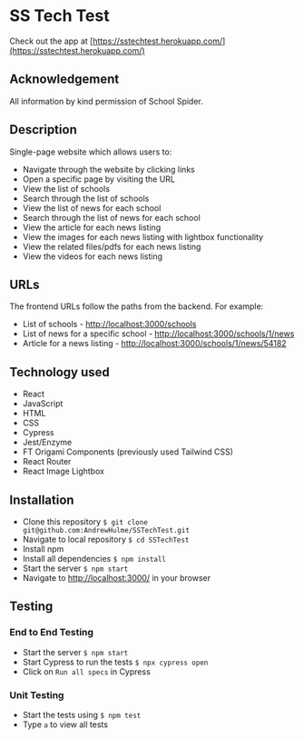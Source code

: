# SS Tech Test

Check out the app at [https://sstechtest.herokuapp.com/](https://sstechtest.herokuapp.com/)

## Acknowledgement

All information by kind permission of School Spider.

## Description
Single-page website which allows users to:
* Navigate through the website by clicking links
* Open a specific page by visiting the URL
* View the list of schools
* Search through the list of schools
* View the list of news for each school
* Search through the list of news for each school
* View the article for each news listing
* View the images for each news listing with lightbox functionality
* View the related files/pdfs for each news listing
* View the videos for each news listing

## URLs
The frontend URLs follow the paths from the backend. For example:
* List of schools - [http://localhost:3000/schools](http://localhost:3000/schools)
* List of news for a specific school - [http://localhost:3000/schools/1/news](http://localhost:3000/schools/1/news)
* Article for a news listing - [http://localhost:3000/schools/1/news/54182](http://localhost:3000/schools/1/news/54182)

## Technology used
* React
* JavaScript
* HTML
* CSS
* Cypress
* Jest/Enzyme
* FT Origami Components (previously used Tailwind CSS)
* React Router
* React Image Lightbox

## Installation

- Clone this repository
  `$ git clone git@github.com:AndrewHulme/SSTechTest.git`
- Navigate to local repository
  `$ cd SSTechTest`
- Install npm
- Install all dependencies
  `$ npm install`
- Start the server
  `$ npm start`
- Navigate to [http://localhost:3000/](http://localhost:3000/) in your browser

## Testing

### End to End Testing

- Start the server
  `$ npm start`
- Start Cypress to run the tests
  `$ npx cypress open`
- Click on `Run all specs` in Cypress

### Unit Testing

- Start the tests using `$ npm test`
- Type `a` to view all tests


